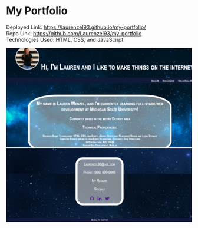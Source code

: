 # My Portfolio

Deployed Link: https://laurenzel93.github.io/my-portfolio/ <br>
Repo Link: https://github.com/Laurenzel93/my-portfolio <br>
Technologies Used: HTML, CSS, and JavaScript <br>

![Screenshot](assets/portfolio1.png)
![Screenshot](assets/portfolio2.png)
